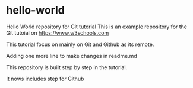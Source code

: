 # hello-world
Hello World repository for Git tutorial
This is an example repository for the Git tutoial on https://www.w3schools.com

This tutorial focus on mainly on Git and Github as its remote.

Adding one more line to make changes in readme.md

This repository is built step by step in the tutorial.

It nows includes step for Github
